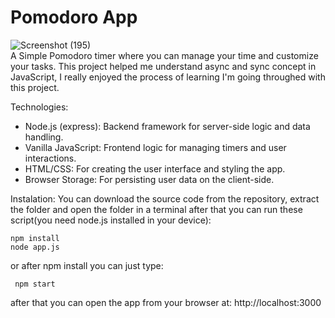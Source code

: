 # Pomodoro App 

![Screenshot (195)](https://github.com/user-attachments/assets/187f7e6f-9f3c-4273-b5c8-7f050e0b4084)                                
A Simple Pomodoro timer where you can manage your time and customize your tasks.
This project helped me understand async and sync concept in JavaScript, I really enjoyed the process of learning I'm going throughed with this project. 

Technologies:                                     
- Node.js (express): Backend framework for server-side logic and data handling.               
- Vanilla JavaScript: Frontend logic for managing timers and user interactions.        
- HTML/CSS: For creating the user interface and styling the app.        
- Browser Storage: For persisting user data on the client-side.   

Instalation: 
You can download the source code from the repository, extract the folder and open the folder in a terminal
after that you can run these script(you need node.js installed in your device):

    npm install    
    node app.js

or after npm install you can just type:

     npm start

after that you can open the app from your browser at: http://localhost:3000


 
 
